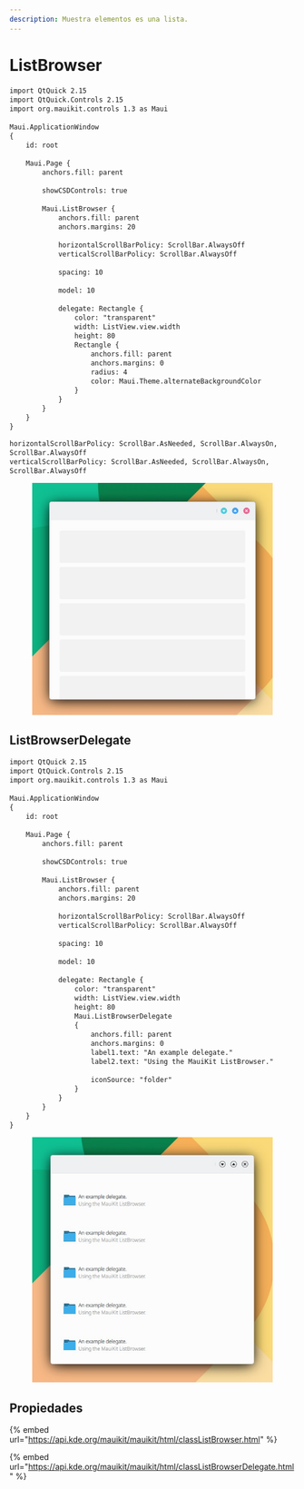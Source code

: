 ```yaml
---
description: Muestra elementos es una lista.
---
```


# ListBrowser

```
import QtQuick 2.15
import QtQuick.Controls 2.15
import org.mauikit.controls 1.3 as Maui

Maui.ApplicationWindow
{
    id: root

    Maui.Page {
        anchors.fill: parent

        showCSDControls: true

        Maui.ListBrowser {
            anchors.fill: parent
            anchors.margins: 20

            horizontalScrollBarPolicy: ScrollBar.AlwaysOff
            verticalScrollBarPolicy: ScrollBar.AlwaysOff

            spacing: 10

            model: 10

            delegate: Rectangle {
                color: "transparent"
                width: ListView.view.width
                height: 80
                Rectangle {
                    anchors.fill: parent
                    anchors.margins: 0
                    radius: 4
                    color: Maui.Theme.alternateBackgroundColor
                }
            }
        }
    }
}
```

```
horizontalScrollBarPolicy: ScrollBar.AsNeeded, ScrollBar.AlwaysOn, ScrollBar.AlwaysOff
verticalScrollBarPolicy: ScrollBar.AsNeeded, ScrollBar.AlwaysOn, ScrollBar.AlwaysOff
```

<figure><img src="../../.gitbook/assets/Controls-ListBrowser.jpg" alt=""><figcaption></figcaption></figure>

## ListBrowserDelegate

```
import QtQuick 2.15
import QtQuick.Controls 2.15
import org.mauikit.controls 1.3 as Maui

Maui.ApplicationWindow
{
    id: root

    Maui.Page {
        anchors.fill: parent

        showCSDControls: true

        Maui.ListBrowser {
            anchors.fill: parent
            anchors.margins: 20

            horizontalScrollBarPolicy: ScrollBar.AlwaysOff
            verticalScrollBarPolicy: ScrollBar.AlwaysOff

            spacing: 10

            model: 10

            delegate: Rectangle {
                color: "transparent"
                width: ListView.view.width
                height: 80
                Maui.ListBrowserDelegate
                {
                    anchors.fill: parent
                    anchors.margins: 0
                    label1.text: "An example delegate."
                    label2.text: "Using the MauiKit ListBrowser."

                    iconSource: "folder"
                }
            }
        }
    }
}
```



<figure><img src="../../.gitbook/assets/Controls-ListBrowser-ListBrowserDelegate.jpg" alt=""><figcaption></figcaption></figure>

## Propiedades

{% embed url="https://api.kde.org/mauikit/mauikit/html/classListBrowser.html" %}

{% embed url="https://api.kde.org/mauikit/mauikit/html/classListBrowserDelegate.html" %}
